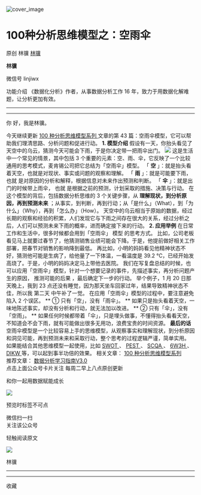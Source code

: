 ![cover_image](https://mmbiz.qpic.cn/mmbiz_jpg/giaycic3UNwo3qH3KbGasTWk30w2CjnCc8WcB6AhQXeWF2q1UrLZGleFbAcH56hgialAMOJabIHDOKg6leiaX5hNLw/0?wx_fmt=jpeg)

#  100种分析思维模型之：空雨伞

原创  林骥  [ 林骥 ](javascript:void\(0\);)

**林骥**

微信号  linjiwx

功能介绍  《数据化分析》作者，从事数据分析工作 16 年，致力于用数据化解难题，让分析更加有效。

__ __

__ _ _ _ _

你  好，我是林骥。  

今天继续更新  [ 100 种分析思维模型系列
](https://mp.weixin.qq.com/mp/appmsgalbum?__biz=MzA4ODE2OTIxMw==&action=getalbum&album_id=1701638273011351554#wechat_redirect)
文章的第 43 篇：空雨伞模型，它可以帮助我们理清思路、分析问题和促进行动。  **1\. 模型介绍**
假设有一天，你抬头看见了天空中的乌云，猜测今天可能会下雨，于是你决定带一把雨伞出门。
![](https://mmbiz.qpic.cn/mmbiz_png/giaycic3UNwo3qH3KbGasTWk30w2CjnCc8r95r3ib56HSDyBoWibJQmRFqWLcjuLCZNkpb9UETCVgPVFeWRXhQAUbg/640?wx_fmt=png)
这是生活中一个常见的情景，其中包括 3 个重要的元素：空、雨、伞，它反映了一个比较通用的思考模式，麦肯锡公司把它总结为「空雨伞」模型。  「 **空**
」：就是抬头看着天空，也就是对现状、事实或问题的观察和理解。  「 **雨** 」：就是可能要下雨，  也就
是对原因的分析和解释，根据信息对未来作出预测和判断。  「 **伞** 」：就是出门的时候带上雨伞，  也就
是根据之前的预测，计划采取的措施、决策与行动。  在这个模型的背后，包括数据分析思维的 3 个关键步骤，从 **理解现状，到分析原因，再到预测未来**
；从事实，到判断，再到行动；从「是什么」（What），到「为什么」（Why），再到「怎么办」（How）。
天空中的乌云相当于原始的数据，经过长期的观察和经验的积累，人们发现它与下雨之间存在很大的关系，经过分析之后，人们可以预测未来下雨的概率，进而确定接下来的行动。
**2\. 应用举例** 在日常工作和生活中，很多时候都会用到「空雨伞」  模型  的思考方式。
比如，公司老板看见马上就要过春节了，他猜测销售业绩可能会下降。于是，他提前做好相关工作部署，把春节对销售的影响降到最低。
再比如，小明的妈妈看见他精神状态不好，猜测他可能是生病了，给他量了一下体温，一看温度是 39.2 ℃，已经开始发高烧了。于是，小明的妈妈决定马上带他去医院。
我们在写复盘总结的时候，也可以应用「空雨伞」模型，针对一个想要记录的事件，先描述事实，再分析问题产生的原因，  推测可能的后果  ，最后确定下一步的行动。
举个例子，1 月 20 日那天晚上，我到 23 点还没有睡觉，因为那天坐车回家过年，结果导致精神状态不佳，所以我  第二天  中午补了一觉。
在应用「空雨伞」模型的过程中，要注意避免陷入 2 个误区。  ** ① 只有「空」，没有「雨伞」。  **
如果只是抬头看着天空，一味地陈述事实，却没有分析和行动，就无法加以改进。  ** ② 只有「伞」，没有「空雨」。  **
如果任何时候都带着「伞」，只是埋头做事，不懂得抬头看看天空，不知道会不会下雨，就有可能做出很多无用功，浪费宝贵的时间资源。  **最后的话**
空雨伞模型是一个比较容易上手的思维模型，从观察事实和理解现状，到分析原因和洞见可能，再到预测未来和采取行动，整个思考的过程逻辑严谨，简单实用。
如果能结合其他思维模型一起使用，比如 [ SWOT
](http://mp.weixin.qq.com/s?__biz=MzA4ODE2OTIxMw==&mid=2653479027&idx=1&sn=10c9a7f6258cf19165c5a8b3ab30ff03&chksm=8bf20fe1bc8586f7350d36861100b36c161f75bebd389fb113eb58f09755cf510f8fccc07312&scene=21#wechat_redirect)
、 [ PEST
](http://mp.weixin.qq.com/s?__biz=MzA4ODE2OTIxMw==&mid=2653479044&idx=1&sn=06e41f5c6487f57e03a0f0e8c33dc456&chksm=8bf20f16bc8586002e40fd64590cc527d8240b1ddf9dda083c3e2bef495a9565c5db6f45f6cf&scene=21#wechat_redirect)
、 [ SCQA
](http://mp.weixin.qq.com/s?__biz=MzA4ODE2OTIxMw==&mid=2653480392&idx=1&sn=ea0890c1c3e5f9b4b6516bcdbf62a5b4&chksm=8bf20a5abc85834c00c1e40beb0cee93430d0637ceaf04ba5e9c7ee7d75aa7fa6e86c73de218&scene=21#wechat_redirect)
、 [ 6W3H
](http://mp.weixin.qq.com/s?__biz=MzA4ODE2OTIxMw==&mid=2653480717&idx=1&sn=60ef4bc41deb03894e11faca5a5b63f5&chksm=8bf2089fbc858189d2ab2630e484ea5c0bf816e034b0325b8dd1e4375a0b01af50b869eb5e81&scene=21#wechat_redirect)
、  [ DIKW
](http://mp.weixin.qq.com/s?__biz=MzA4ODE2OTIxMw==&mid=2653481106&idx=1&sn=34818d71e37a146e8c131479898d9d90&chksm=8bf20700bc858e1638af4990189d0195d7215d22a872409d0962889b344fa4ee38ca662a38f2&scene=21#wechat_redirect)
等，可以起到事半功倍的效果。  相关文章： [ 100 种分析思维模型系列
](https://mp.weixin.qq.com/mp/appmsgalbum?__biz=MzA4ODE2OTIxMw==&action=getalbum&album_id=1701638273011351554#wechat_redirect)  
推荐文章：  [ 数据分析学习指南V3.0
](http://mp.weixin.qq.com/s?__biz=MzA4ODE2OTIxMw==&mid=2653480464&idx=1&sn=705acda96cbfe2e2b1be5972457ef251&chksm=8bf20982bc8580943fad25a83a462188c8d6e8258b544557b377d4d8ca4c7d78de4120e5c5a0&scene=21#wechat_redirect)  
点击上面公众号卡片关注  每周二早上八点原创更新

和你一起用数据赋能成长

![](https://mmbiz.qpic.cn/mmbiz_png/iaOib7ro3AqzmN91fpfXS59xeURluqkMibVtr0e3xHBVBO500PJCI3ZftE81I2WiaClictvjqLE91j0mkUibSBXr1yug/640?wx_fmt=png)

  
  

预览时标签不可点

微信扫一扫  
关注该公众号



轻触阅读原文

![](http://mmbiz.qpic.cn/mmbiz_png/giaycic3UNwo3rBmMJ1emiaHxRCj3Om1wuZZCsgHvFSR3sVQrPsicIlRiaGUicJD8KCZibrmu0FzGBc6aBzfBz3HLIeDA/0?wx_fmt=png)

林骥







****



****



  收藏

